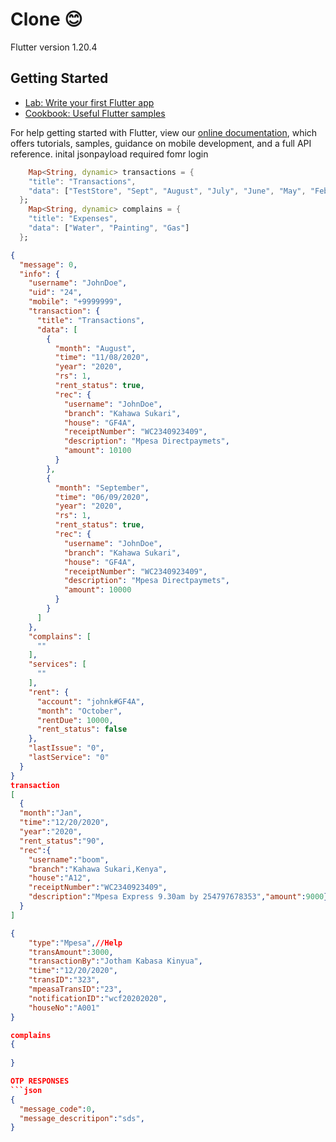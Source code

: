 # Clone 😊

Flutter version 1.20.4

## Getting Started

- [Lab: Write your first Flutter app](https://flutter.dev/docs/get-started/codelab)
- [Cookbook: Useful Flutter samples](https://flutter.dev/docs/cookbook)

For help getting started with Flutter, view our
[online documentation](https://flutter.dev/docs), which offers tutorials,
samples, guidance on mobile development, and a full API reference.
inital jsonpayload required fomr login 
```dart
    Map<String, dynamic> transactions = {
    "title": "Transactions",
    "data": ["TestStore", "Sept", "August", "July", "June", "May", "Feb", "Oct"],
  };
    Map<String, dynamic> complains = {
    "title": "Expenses",
    "data": ["Water", "Painting", "Gas"]
  };
```
```json
{
  "message": 0,
  "info": {
    "username": "JohnDoe",
    "uid": "24",
    "mobile": "+9999999",
    "transaction": {
      "title": "Transactions",
      "data": [
        {
          "month": "August",
          "time": "11/08/2020",
          "year": "2020",
          "rs": 1,
          "rent_status": true,
          "rec": {
            "username": "JohnDoe",
            "branch": "Kahawa Sukari",
            "house": "GF4A",
            "receiptNumber": "WC2340923409",
            "description": "Mpesa Directpaymets",
            "amount": 10100
          }
        },
        {
          "month": "September",
          "time": "06/09/2020",
          "year": "2020",
          "rs": 1,
          "rent_status": true,
          "rec": {
            "username": "JohnDoe",
            "branch": "Kahawa Sukari",
            "house": "GF4A",
            "receiptNumber": "WC2340923409",
            "description": "Mpesa Directpaymets",
            "amount": 10000
          }
        }
      ]
    },
    "complains": [
      ""
    ],
    "services": [
      ""
    ],
    "rent": {
      "account": "johnk#GF4A",
      "month": "October",
      "rentDue": 10000,
      "rent_status": false
    },
    "lastIssue": "0",
    "lastService": "0"
  }
}
transaction
[
  {
  "month":"Jan",
  "time":"12/20/2020",
  "year":"2020",
  "rent_status":"90",
  "rec":{
    "username":"boom",
    "branch":"Kahawa Sukari,Kenya",
    "house":"A12",
    "receiptNumber":"WC2340923409",
    "description":"Mpesa Express 9.30am by 254797678353","amount":9000}
  }
]

{
    "type":"Mpesa",//Help
    "transAmount":3000,
    "transactionBy":"Jotham Kabasa Kinyua",
    "time":"12/20/2020",
    "transID":"323",
    "mpeasaTransID":"23",
    "notificationID":"wcf20202020",
    "houseNo":"A001"
}

complains
{
  
}

OTP RESPONSES
```json
{
  "message_code":0,
  "message_descritipon":"sds",
}
```